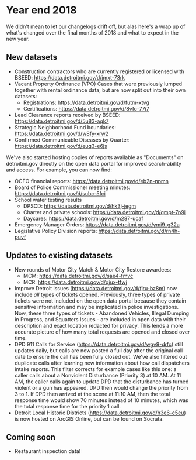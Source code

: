 # Year end 2018

We didn't mean to let our changelogs drift off, but alas here's a wrap up of what's changed over the final months of 2018 and what to expect in the new year.

## New datasets

- Construction contractors who are currently registered or licensed with BSEED: https://data.detroitmi.gov/d/jmxt-73rk 
- Vacant Property Ordinance (VPO) Cases that were previously lumped together with rental ordinance data, but are now split out into their own datasets:
  - Registrations: https://data.detroitmi.gov/d/futm-xtvg
  - Certifications: https://data.detroitmi.gov/d/8vfc-77i7
- Lead Clearance reports received by BSEED: https://data.detroitmi.gov/d/5u83-aqk7 
- Strategic Neighborhood Fund boundaries: https://data.detroitmi.gov/d/w8fy-xrw2
- Confirmed Communicable Diseases by Quarter: https://data.detroitmi.gov/d/euq3-e6js

We've also started hosting copies of reports available as "Documents" on detroitmi.gov directly on the open data portal for improved search-ability and access. For example, you can now find:
- OCFO financial reports: https://data.detroitmi.gov/d/eb2n-npmn
- Board of Police Commissioner meeting minutes: https://data.detroitmi.gov/d/subc-5fci
- School water testing results
  - DPSCD: https://data.detroitmi.gov/d/hk3j-jegm
  - Charter and private schools: https://data.detroitmi.gov/d/qmpt-7p9i
  - Daycares: https://data.detroitmi.gov/d/m287-ucaf
- Emergency Manager Orders: https://data.detroitmi.gov/d/ymi9-g32a
- Legislative Policy Division reports: https://data.detroitmi.gov/d/rn4h-puvf

## Updates to existing datasets

- New rounds of Motor City Match & Motor City Restore awardees:
  - MCM: https://data.detroitmi.gov/d/sae4-fmvc 
  - MCR: https://data.detroitmi.gov/d/qjux-tfwj
- Improve Detroit Issues (https://data.detroitmi.gov/d/fjru-bz8m) now include _all_ types of tickets opened. Previously, three types of private tickets were not included on the open data portal because they contain sensitive information and may be implicated in police investigations. Now, these three types of tickets - Abandoned Vehicles, Illegal Dumping in Progress, and Squatters Issues - are included in open data with their description and exact location redacted for privacy. This lends a more accurate picture of how many total requests are opened and closed over time. 
- DPD 911 Calls for Service (https://data.detroitmi.gov/d/wgv9-drfc) still updates daily, but calls are now posted a full day after the original call date to ensure the call has been fully closed out. We've also filtered out duplicate calls after learning new information about how call dispatchers intake reports. This filter corrects for example cases like this one: a caller calls about a Nonviolent Disturbance (Priority 3) at 10 AM. At 11 AM, the caller calls again to update DPD that the disturbance has turned violent or a gun has appeared. DPD then would change the priority from 3 to 1. If DPD then arrived at the scene at 11:10 AM, then the total response time would show 70 minutes instead of 10 minutes, which was the total response time for the priority 1 call.
- Detroit Local Historic Districts (https://data.detroitmi.gov/d/h3e6-c5eu) is now hosted on ArcGIS Online, but can be found on Socrata.

## Coming soon

- Restaurant inspection data!
